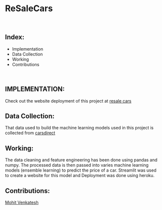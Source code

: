 # ReSaleCars
<br>

## Index:
  * Implementation
  * Data Collection
  * Working
  * Contributions
<br>

## IMPLEMENTATION:
Check out the website deployment of this project at [resale cars](https://resalecars.herokuapp.com/)
<br>

## Data Collection:
That data used to build the machine learning models used in this project is collected from [carsdirect](https://www.carsdirect.com/)
<br>

## Working:
The data cleaning and feature engineering has been done using pandas and numpy. The processed data is then passed into varies machine learning models (ensemble learning) to predict the price of a car. Streamlit was used to create a website for this model and Deployment was done using heroku.
<br>

## Contributions:
[Mohit Venkatesh](https://https://github.com/mohitvenx)
<br>
